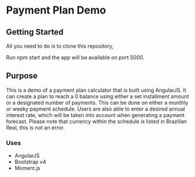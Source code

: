 # Payment Plan Demo

## Getting Started

All you need to do is to clone this repository,

Run npm start and the app will be available on port 5000.

## Purpose

This is a demo of a payment plan calculator that is built using AngularJS. It can create a plan to reach a 0 balance using either a set installment amount or a designated number of payments. This can be done on either a monthly or weeky payment schedule. Users are also able to enter a desired annual interest rate, which will be taken into account when generating a payment forecast. Please note that currency within the schedule is listed in Brazilian Real, this is not an error.

### Uses
* AngularJS
* Bootstrap v4
* Moment.js
